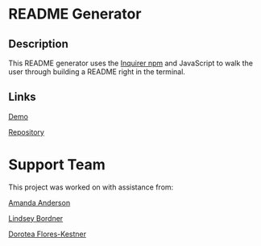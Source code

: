 
  # README Generator

  ## Description
  This README generator uses the [Inquirer npm](https://www.npmjs.com/package/inquirer) and JavaScript to walk the user through building a README right in the terminal.

  ## Links

  [Demo]()

  [Repository](https://github.com/B-Audette/node_readme_generator)

 # Support Team
  This project was worked on with assistance from:

  [Amanda Anderson](https://github.com/aanderson120)

  [Lindsey Bordner](//https://github.com/LindseyM20)

  [Dorotea Flores-Kestner](https://github.com/dfkestner)

